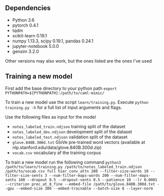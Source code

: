 ## Dependencies
* Python 3.6
* pytorch 0.4.1
* tqdm
* scikit-learn 0.19.1
* numpy 1.13.3, scipy 0.19.1, pandas 0.24.1
* jupyter-notebook 5.0.0
* gensim 3.2.0

Other versions may also work, but the ones listed are the ones I've used

## Training a new model
First add the base directory to your python path
`export PYTHONPATH=${PYTHONPATH}:/path/to/caml-mimic/`

To train a new model use the script `learn/training.py`. Execute `python training.py -h` for a full list of input arguments and flags.

Use the following files as input for the model
* `notes_labeled_train.ndjson` training split of the dataset
* `notes_labeled_dev.ndjson` development split of the dataset
* `notes_labeled_test.ndjson` validation split of the dataset
* `glove.840B.300d.txt` GloVe pre-trained word vectors (available at nlp.stanford.edu/data/glove.840B.300d.zip)
* `vocab.csv` vocabulary af the training corpus

To train a new model run the following command
`python3 /path/to/learn/training.py /path/to/notes_labeled_train.ndjson /path/to/vocab.csv full hier_conv_attn 200 --filter-size-words 10 --filter-size-sents 3 --num-filter-maps-words 200 --num-filter-maps-sents 100 --dropout 0.5 --dropout-sents 0.5 --patience 10 --lr 0.0001 --criterion prec_at_8_fine --embed-file /path/to/glove.840B.300d.txt --gpu --embed-size 300 --embed-trainable --batch-size 8 --layer-norm`
